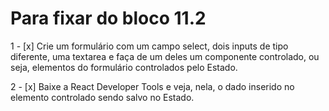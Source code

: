 # Para fixar do bloco 11.2

1 - [x] Crie um formulário com um campo select, dois inputs de tipo diferente, uma textarea e faça de um deles um componente controlado, ou seja, elementos do formulário controlados pelo Estado.

2 - [x] Baixe a React Developer Tools e veja, nela, o dado inserido no elemento controlado sendo salvo no Estado.
